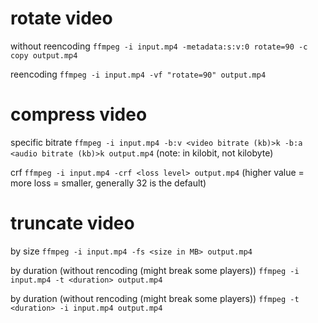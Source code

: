 # rotate video

without reencoding
``ffmpeg -i input.mp4 -metadata:s:v:0 rotate=90 -c copy output.mp4``

reencoding
``ffmpeg -i input.mp4 -vf "rotate=90" output.mp4``

# compress video

specific bitrate
``ffmpeg -i input.mp4 -b:v <video bitrate (kb)>k -b:a <audio bitrate (kb)>k output.mp4`` (note: in kilobit, not kilobyte)

crf
``ffmpeg -i input.mp4 -crf <loss level> output.mp4``
(higher value = more loss = smaller, generally 32 is the default)

# truncate video

by size
``ffmpeg -i input.mp4 -fs <size in MB> output.mp4``

by duration (without rencoding (might break some players))
``ffmpeg -i input.mp4 -t <duration> output.mp4``

by duration (without rencoding (might break some players))
``ffmpeg -t <duration> -i input.mp4 output.mp4``

